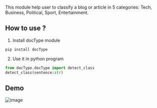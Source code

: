 This module help user to classify a blog or article in 5 categories: Tech, Business, Political, Sport, Entertainment.

## How to use ?

1. Install docType module

```
pip install docType
```
2. Use it in python program

```python
from docType.docType import detect_class
detect_class(sentence:str)
```
## Demo

![image](https://user-images.githubusercontent.com/55041104/188278401-a66d09b8-2081-4bb5-abe7-dfa87ef16802.png)
